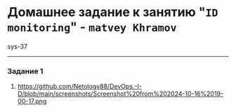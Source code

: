 # Домашнее задание к занятию "`ID monitoring`" - `matvey Khramov`  
sys-37

---

### Задание 1

1. https://github.com/Netology88/DevOps.-I-D/blob/main/screenshots/Screenshot%20from%202024-10-16%2019-00-17.png
